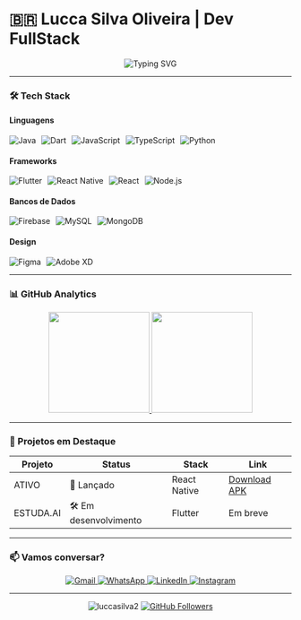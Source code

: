 # 🇧🇷 Lucca Silva Oliveira | Dev FullStack  

<div align="center">
  <img src="https://readme-typing-svg.herokuapp.com?font=Fira+Code&weight=600&size=22&pause=1000&color=00F72F&width=435&lines=Desenvolvedor+Full+Stack;Mobile+%7C+Web+%7C+Desktop;17+anos+%7C+Brasil+%F0%9F%87%A7%F0%9F%87%B7" alt="Typing SVG" />
</div>

---

### 🛠️ Tech Stack  

#### Linguagens  
<div style="display: flex; flex-wrap: wrap; gap: 10px;">
  <img src="https://img.shields.io/badge/Java-%23ED8B00.svg?style=for-the-badge&logo=openjdk&logoColor=white&style=flat-square&shape=circle" alt="Java" />
  <img src="https://img.shields.io/badge/Dart-0175C2?style=for-the-badge&logo=dart&logoColor=white&style=flat-square&shape=circle" alt="Dart" />
  <img src="https://img.shields.io/badge/JavaScript-F7DF1E?style=for-the-badge&logo=javascript&logoColor=black&style=flat-square&shape=circle" alt="JavaScript" />
  <img src="https://img.shields.io/badge/TypeScript-007ACC?style=for-the-badge&logo=typescript&logoColor=white&style=flat-square&shape=circle" alt="TypeScript" />
  <img src="https://img.shields.io/badge/Python-3776AB?style=for-the-badge&logo=python&logoColor=white&style=flat-square&shape=circle" alt="Python" />
</div>

#### Frameworks  
<div style="display: flex; flex-wrap: wrap; gap: 10px;">
  <img src="https://img.shields.io/badge/Flutter-02569B?style=for-the-badge&logo=flutter&logoColor=white&style=flat-square&shape=circle" alt="Flutter" />
  <img src="https://img.shields.io/badge/React_Native-20232A?style=for-the-badge&logo=react&logoColor=61DAFB&style=flat-square&shape=circle" alt="React Native" />
  <img src="https://img.shields.io/badge/React-20232A?style=for-the-badge&logo=react&logoColor=61DAFB&style=flat-square&shape=circle" alt="React" />
  <img src="https://img.shields.io/badge/Node.js-43853D?style=for-the-badge&logo=node.js&logoColor=white&style=flat-square&shape=circle" alt="Node.js" />
</div>

#### Bancos de Dados  
<div style="display: flex; flex-wrap: wrap; gap: 10px;">
  <img src="https://img.shields.io/badge/Firebase-FFCA28?style=for-the-badge&logo=firebase&logoColor=black&style=flat-square&shape=circle" alt="Firebase" />
  <img src="https://img.shields.io/badge/MySQL-005C84?style=for-the-badge&logo=mysql&logoColor=white&style=flat-square&shape=circle" alt="MySQL" />
  <img src="https://img.shields.io/badge/MongoDB-4EA94B?style=for-the-badge&logo=mongodb&logoColor=white&style=flat-square&shape=circle" alt="MongoDB" />
</div>

#### Design  
<div style="display: flex; flex-wrap: wrap; gap: 10px;">
  <img src="https://img.shields.io/badge/Figma-F24E1E?style=for-the-badge&logo=figma&logoColor=white&style=flat-square&shape=circle" alt="Figma" />
  <img src="https://img.shields.io/badge/Adobe%20XD-470137?style=for-the-badge&logo=Adobe%20XD&logoColor=#FF61F6&style=flat-square&shape=circle" alt="Adobe XD" />
</div>

---

### 📊 GitHub Analytics  

<div align="center">
  <a href="https://github.com/luccasilva2">
    <img height="180em" src="https://github-readme-stats.vercel.app/api?username=luccasilva2&show_icons=true&theme=tokyonight&include_all_commits=true&count_private=true"/>
    <img height="180em" src="https://github-readme-stats.vercel.app/api/top-langs/?username=luccasilva2&layout=compact&langs_count=7&theme=tokyonight"/>
  </a>
</div>

---

### 🚀 Projetos em Destaque  

| Projeto | Status | Stack | Link |
|---------|--------|-------|------|
| ATIVO | 🚀 Lançado | React Native | [Download APK](https://drive.google.com/file/d/18WAxkq2Yq0i8exm6koIzor2R6DMZYFNA/view) |
| ESTUDA.AI | 🛠️ Em desenvolvimento | Flutter | Em breve |

---

### 📫 Vamos conversar?  

<div align="center">
  <a href="mailto:silvaoliveiralucca@gmail.com">
    <img src="https://img.shields.io/badge/Gmail-D14836?style=for-the-badge&logo=gmail&logoColor=white" alt="Gmail"/>
  </a>
  <a href="https://wa.me/47984873740">
    <img src="https://img.shields.io/badge/WhatsApp-25D366?style=for-the-badge&logo=whatsapp&logoColor=white" alt="WhatsApp"/>
  </a>
  <a href="https://www.linkedin.com/in/lucca-silva-oliveira-6919bb33b/">
    <img src="https://img.shields.io/badge/LinkedIn-0077B5?style=for-the-badge&logo=linkedin&logoColor=white" alt="LinkedIn"/>
  </a>
  <a href="https://www.instagram.com/luccaa_so/">
    <img src="https://img.shields.io/badge/Instagram-E4405F?style=for-the-badge&logo=instagram&logoColor=white" alt="Instagram"/>
  </a>
</div>

---

<div align="center">
  <img src="https://komarev.com/ghpvc/?username=luccasilva2&label=Profile%20views&color=00f72f&style=flat" alt="luccasilva2" />
  <a href="https://github.com/luccasilva2?tab=followers">
    <img src="https://img.shields.io/github/followers/luccasilva2?label=Followers&style=social" alt="GitHub Followers">
  </a>
</div>
